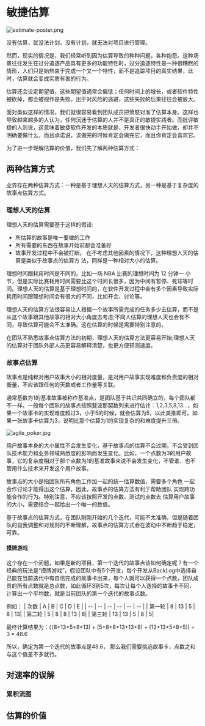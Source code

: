 # 敏捷估算

![estimate-poster.png](https://img.picui.cn/free/2024/09/17/66e905197e3a0.png)

没有估算，就没法计划，没有计划，就无法对项目进行管理。

然而，现实的情况是，我们经常听到因为估算导致的种种问题，各种抱怨。这种场景往往发生在过分追逐产品具有更多的功能特性时，过分追逐特性是一种很糟糕的情形，人们只是始热衷于完成一个又一个特性，而不是追踪项目的真实结果，此时，估算就会变成实质有害的行为。

估算还会设定期望值，这些期望值通常会偏低；任何时间上的增长，或者软件特性被砍掉，都会被视作是失败。出于对风险的逃避，这些失败的后果往往会被放大。

面对类似这样的情况，我们就很容易看到团队成员把愤怒对准了估算本身。这样也导致越来越多的人认为，任何沉迷于估算的人并不是真正的敏捷实践者。而批评敏捷的人则说，这意味着敏捷软件开发的本质就是，开发者很快动手开始做，却并不明确要做什么，而且承诺说，该做完的时候肯定会做完它，而且你肯定会喜欢它。

为了进一步理解估算的价值，我们先了解两种估算方式：

## 两种估算方式

业界存在两种估算方式：一种是基于理想人天的估算方式，另一种是基于复杂度的故事点估算方式。

### 理想人天的估算

理想人天的估算需要基于这样的假设:
* 所估算的故事是唯一要做的工作
* 所有需要的东西在故事开始前都会准备好
* 故事开发过程中不会被打断。 在不考虑其他因素的情况下，这种理想人天的估算是类似于故事点的估算方 法，同样是一种相对大小的估算。

理想时间跟耗用时间是不同的。比如一场 NBA 比赛的理想时间为 12 分钟一 小节，但是实际比赛耗用时间需要比这个时间长很多，因为中间有暂停、死球等时间。理想人天的估算是基于理想时间的，在软件开发过程中会有多个因素导致实际耗用时间跟理想时间会有很大的不同，比如开会、讨论等。

理想人天的估算方法很容易让人根据一个故事所需完成的任务多少去估算，而不是从这个故事跟其他故事的相对大小角度去考虑;不同人估算的理想人天也会有不同，导致估算可能会不太准确。这在估算的时候是需要特别注意的。

在团队不熟悉故事点估算方法的初期，理想人天的估算方法更容易开始;理想人天的估算对于团队外部人员更容易解释清楚，也更方便预测速度。

### 故事点估算

故事点是纯粹对用户故事大小的相对度量，是对用户故事实现难度和负责度的相对衡量，不应该跟任何的天数或者工作量等关联。

通常基数为1的基准故事被称作基准点，是团队基于共识共同确立的，每个团队都不一样。一般每个团队的故事点按照斐波那契数列来进行估计：1,2,3,5,8,13...，如果一个故事卡的实现难度超过3，小于5的时候，就会估算为5，以此类推即可。如果一张故事卡估算为3，说明比那个估算为1的实现复杂的和难度提升三倍。

![agile_poker.jpg](https://img.picui.cn/free/2024/09/17/66e943ff53a6a.jpg)

用户故事本身的大小属性不会发生变化，基于故事点的估算不会过期，不会受到团队技术能力和业务领域熟悉度的影响而发生变化。比如，一个点数为3的用户故事，它的复杂度相对于那个点数为1的基准故事来说不会发生变化，不管谁、也不管用什么技术来开发这个用户故事。

故事点的大小是指团队所有角色工作加一起的统一估算数值，需要多个角色 一起合作讨论才能得出这个估算，因此，故事点的估算方法有利于帮助团队 实现跨功能合作的行为。特别注意，不应该按照开发的点数、测试的点数去 估算用户故事的大小，需要结合一起给出一个唯一的数值。

基于故事点的估算方式，在团队刚刚开始的几个迭代，可能不太准确，但是随着团队的自我调整和对规则的不断理解，故事点的估算方式会在波动中不断趋于稳定，可靠。

#### 摸牌游戏

这个存在一个问题，如果是新的项目，第一个迭代的故事点该如何确定呢？有一个经典的玩法是“摸牌游戏”，假设团队中有5个开发，每个开发从BackLog中选择自己能在当前迭代中有自信完成的故事卡出来，每个人就可以获得一个点数，团队成员的所有点数就是总点数，如此循环3到5次，每次让每个人选择的故事卡不同，计算出一个平均数，就是当前团队的第一个迭代的故事点数。

例如：
| 次数 | A | B | C | D | E |
| -- | -- | -- | -- | -- | -- |
| 第一轮 | 8 | 13 | 5 | 8 | 13|
| 第二轮 | 5 | 8 | 8 | 13 | 8|
| 第三轮 | 13 | 13 | 5 | 8 | 5|

最终计算结果为：(（8+13+5+8+13) + (5+8+8+13+13+8) + (13+13+5+8+5)) ÷ 3 = 48.6

所以，确定为第一个迭代的故事点是48.6， 那么我们需要挑选故事卡，点数之和与这个值差不多就行。

## 对速率的误解

### 累积流图

## 估算的价值